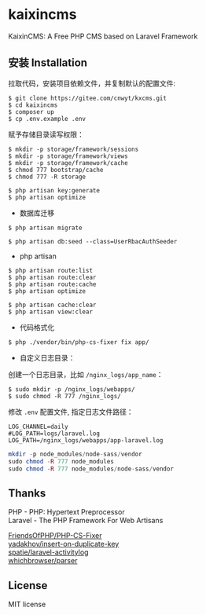 # kaixincms

KaixinCMS: A Free PHP CMS based on Laravel Framework


## 安装 Installation

拉取代码，安装项目依赖文件，并复制默认的配置文件: 

```
$ git clone https://gitee.com/cnwyt/kxcms.git
$ cd kaixincms
$ composer up
$ cp .env.example .env
```

赋予存储目录读写权限：

```
$ mkdir -p storage/framework/sessions
$ mkdir -p storage/framework/views
$ mkdir -p storage/framework/cache
$ chmod 777 bootstrap/cache
$ chmod 777 -R storage
```

```
$ php artisan key:generate
$ php artisan optimize
```

* 数据库迁移

```
$ php artisan migrate
```

```
$ php artisan db:seed --class=UserRbacAuthSeeder
```

* php artisan

```
$ php artisan route:list
$ php artisan route:clear
$ php artisan route:cache
$ php artisan optimize

$ php artisan cache:clear
$ php artisan view:clear
```

* 代码格式化

```
$ php ./vendor/bin/php-cs-fixer fix app/
```


* 自定义日志目录：

创建一个日志目录，比如 `/nginx_logs/app_name`： 

```
$ sudo mkdir -p /nginx_logs/webapps/
$ sudo chmod -R 777 /nginx_logs/
```

修改 `.env` 配置文件, 指定日志文件路径： 

```
LOG_CHANNEL=daily
#LOG_PATH=logs/laravel.log
LOG_PATH=/nginx_logs/webapps/app-laravel.log
```

```php
mkdir -p node_modules/node-sass/vendor
sudo chmod -R 777 node_modules
sudo chmod -R 777 node_modules/node-sass/vendor
```


## Thanks 

PHP - PHP: Hypertext Preprocessor  
Laravel - The PHP Framework For Web Artisans  

[FriendsOfPHP/PHP-CS-Fixer](https://github.com/FriendsOfPHP/PHP-CS-Fixer)  
[yadakhov/insert-on-duplicate-key](https://github.com/yadakhov/insert-on-duplicate-key)  
[spatie/laravel-activitylog](https://github.com/spatie/activitylog)  
[whichbrowser/parser](https://github.com/WhichBrowser/Parser-PHP)  

## License

MIT license